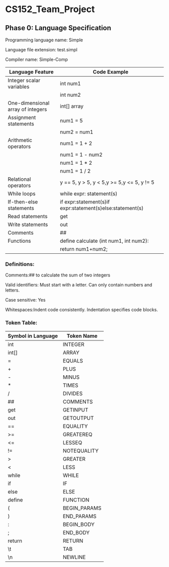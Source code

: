 # CS152_Team_Project

## Phase 0: Language Specification


Programming language name: Simple

Language file extension: test.simpl

Compiler name: Simple-Comp 


|__Language Feature__ | __Code Example__ |
| ------------------- | ---------------- |
|Integer scalar variables| int num1|\
|                        | int num2|
|One-dimensional array of integers|int[] array|\
|Assignment statements|num1 = 5|\
|                     |num2 = num1|
|Arithmetic operators|num1 = 1 + 2|\
||num1 = 1 - num2|
|| num1 = 1 * 2|
|| num1 = 1 / 2|
|Relational operators|y == 5, y > 5, y < 5,y >= 5,y <= 5, y != 5|\
|While loops|while expr: statement(s)|\
|If-then-else statements|if expr:statement(s)if expr:statement(s)else:statement(s)|\
|Read statements|get|\
|Write statements|out|\
|Comments|##|\
|Functions|define calculate (int num1, int num2):|
||	 return num1+num2;|


### Definitions:

Comments:## to calculate the sum of two integers

Valid identifiers:
Must start with a letter. Can only contain numbers and letters.

Case sensitive: Yes

Whitespaces:Indent code consistently. Indentation specifies code blocks. 

### Token Table:

|__Symbol in Language__ | __Token Name__ |
|---------------------- | -------------- |
|int                    | INTEGER        |
|int[]                  | ARRAY          |
|=                      | EQUALS         |
|+                      | PLUS           |
|-                      | MINUS          |
| *                     | TIMES          |
|/                      | DIVIDES        |
|##                     | COMMENTS       |
|get                    | GETINPUT       |
|out                    | GETOUTPUT      |
|==                     | EQUALITY       |
|>=                     | GREATEREQ      |
|<=                     | LESSEQ         |
|!=                     | NOTEQUALITY    |
|>                      | GREATER        |
|<                      | LESS           |
|while                  | WHILE          |
|if                     | IF             |
|else                   | ELSE           |
|define                 | FUNCTION       |
|(                      | BEGIN_PARAMS   |
|)                      | END_PARAMS     |
|:                      | BEGIN_BODY     |
|;                      | END_BODY       |
|return                 | RETURN         |
|\t                     | TAB            |
|\n                     | NEWLINE        |
